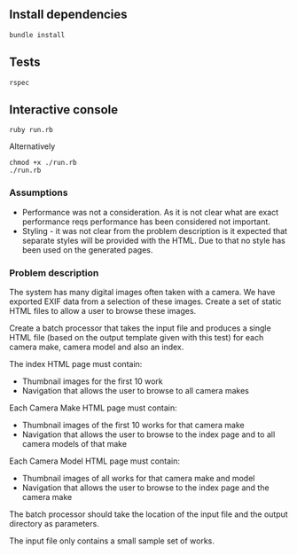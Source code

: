 ## Install dependencies
```
bundle install
```

## Tests
```
rspec
```

## Interactive console
```
ruby run.rb
```
Alternatively
```
chmod +x ./run.rb
./run.rb
```

### Assumptions
- Performance was not a consideration. As it is not clear what are exact performance reqs
performance has been considered not important.
- Styling - it was not clear from the problem description is it expected that separate styles will be provided with the HTML.
Due to that no style has been used on the generated pages.

### Problem description
The system has many digital images often taken with a camera.
We have exported EXIF data from a selection of these images.
Create a set of static HTML files to allow a user to browse these images.

Create a batch processor that takes the input file and produces a single HTML file (based on the output template given with this test) for each camera make, camera model and also an index.

The index HTML page must contain:
- Thumbnail images for the first 10 work
- Navigation that allows the user to browse to all camera makes

Each Camera Make HTML page must contain:
- Thumbnail images of the first 10 works for that camera make
- Navigation that allows the user to browse to the index page and to all camera models of that make

Each Camera Model HTML page must contain:
- Thumbnail images of all works for that camera make and model
- Navigation that allows the user to browse to the index page and the camera make

The batch processor should take the location of the input file and the output directory as parameters.

The input file only contains a small sample set of works.
